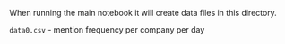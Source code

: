 When running the main notebook it will create data files in this directory. 

`data0.csv` - mention frequency per company per day
